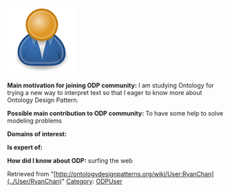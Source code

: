 [![Image:ODPUser.png](../images/a/a6/ODPUser.png)](../Image/ODPUser.png "Image:ODPUser.png")




  





__Main motivation for joining ODP community:__ I am studying Ontology for trying a new way to interpret text so that I eager to know more about Ontology Design Pattern.


__Possible main contribution to ODP community:__ To have some help to solve modeling problems


__Domains of interest:__


  



__Is expert of:__


  

__How did I know about ODP:__ surfing the web






Retrieved from "[http://ontologydesignpatterns.org/wiki/User:RyanChan](../User/RyanChan)"
 [Category](http://ontologydesignpatterns.org/wiki/Special:Categories "Special:Categories"): [ODPUser](../Category/ODPUser "Category:ODPUser")